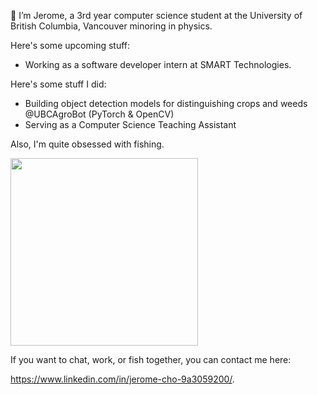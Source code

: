 👋 I’m Jerome, a 3rd year computer science student at the University of British Columbia, Vancouver minoring in physics. 

Here's some upcoming stuff:
- Working as a software developer intern at SMART Technologies. 

Here's some stuff I did: 

- Building object detection models for distinguishing crops and weeds @UBCAgroBot (PyTorch & OpenCV)
- Serving as a Computer Science Teaching Assistant 

Also, I'm quite obsessed with fishing. 

<img src="https://github.com/jeromecho/jeromecho/assets/71617542/873d3b13-417f-4fab-8d68-a89a9664b38a" height="300" />

If you want to chat, work, or fish together, you can contact me here: 

https://www.linkedin.com/in/jerome-cho-9a3059200/. 

<!---
jeromecho/jeromecho is a ✨ special ✨ repository because its `README.md` (this file) appears on your GitHub profile.
You can click the Preview link to take a look at your changes.
--->
